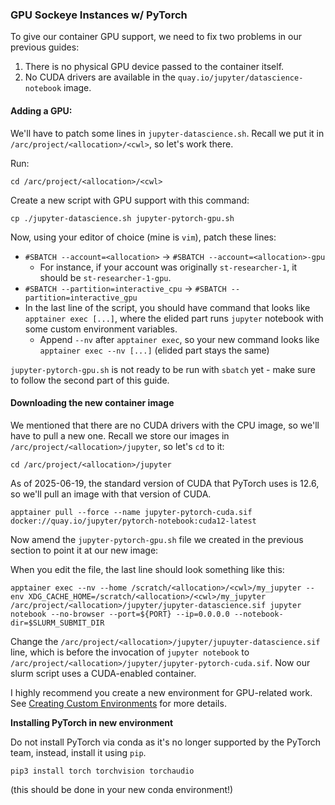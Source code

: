 ### GPU Sockeye Instances w/ PyTorch

To give our container GPU support, we need to fix two problems in our previous guides:
1. There is no physical GPU device passed to the container itself.
2. No CUDA drivers are available in the `quay.io/jupyter/datascience-notebook` image.

#### Adding a GPU:

We'll have to patch some lines in `jupyter-datascience.sh`. Recall we put it in `/arc/project/<allocation>/<cwl>`, so let's work there.

Run:

```
cd /arc/project/<allocation>/<cwl>
```

Create a new script with GPU support with this command:

```
cp ./jupyter-datascience.sh jupyter-pytorch-gpu.sh
```

Now, using your editor of choice (mine is `vim`), patch these lines:

- `#SBATCH --account=<allocation>` $\rightarrow$ `#SBATCH --account=<allocation>-gpu`
  - For instance, if your account was originally `st-researcher-1`, it should be `st-researcher-1-gpu`.
- `#SBATCH --partition=interactive_cpu` $\rightarrow$ `#SBATCH --partition=interactive_gpu`
- In the last line of the script, you should have command that looks like `apptainer exec [...]`, where the elided part runs `jupyter` notebook with some custom environment variables.
  - Append `--nv` after `apptainer exec`, so your new command looks like `apptainer exec --nv [...]` (elided part stays the same)

`jupyter-pytorch-gpu.sh` is not ready to be run with `sbatch` yet - make sure to follow the second part of this guide.

#### Downloading the new container image

We mentioned that there are no CUDA drivers with the CPU image, so we'll have to pull a new one.
Recall we store our images in `/arc/project/<allocation>/jupyter`, so let's `cd` to it:

```
cd /arc/project/<allocation>/jupyter
```

As of 2025-06-19, the standard version of CUDA that PyTorch uses is 12.6, so we'll pull an image with that version of CUDA.

```
apptainer pull --force --name jupyter-pytorch-cuda.sif docker://quay.io/jupyter/pytorch-notebook:cuda12-latest
```

Now amend the `jupyter-pytorch-gpu.sh` file we created in the previous section to point it at our new image:

When you edit the file, the last line should look something like this:

```
apptainer exec --nv --home /scratch/<allocation>/<cwl>/my_jupyter --env XDG_CACHE_HOME=/scratch/<allocation>/<cwl>/my_jupyter /arc/project/<allocation>/jupyter/jupyter-datascience.sif jupyter notebook --no-browser --port=${PORT} --ip=0.0.0.0 --notebook-dir=$SLURM_SUBMIT_DIR
```

Change the `/arc/project/<allocation>/jupyter/jupuyter-datascience.sif` line, which is before the invocation of `jupyter notebook` to `/arc/project/<allocation>/jupyter/jupyter-pytorch-cuda.sif`. Now our slurm script uses a CUDA-enabled container.

I highly recommend you create a new environment for GPU-related work. See [Creating Custom Environments](./Creating_custom_environments.md) for more details.

**Installing PyTorch in new environment**

Do not install PyTorch via conda as it's no longer supported by the PyTorch team, instead, install it using `pip`.

```
pip3 install torch torchvision torchaudio
```

(this should be done in your new conda environment!)

